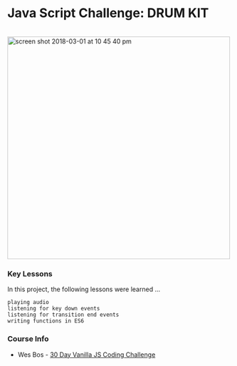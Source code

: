 
# Java Script Challenge: DRUM KIT
<br>
<img width="500" alt="screen shot 2018-03-01 at 10 45 40 pm" src="https://user-images.githubusercontent.com/24446599/36883792-52f63f00-1da2-11e8-88cd-46be151b41e6.png">
<br>

### Key Lessons

In this project, the following lessons were learned ...

```
playing audio
listening for key down events
listening for transition end events
writing functions in ES6 
```

### Course Info

* Wes Bos - [30 Day Vanilla JS Coding Challenge](https://javascript30.com/)
